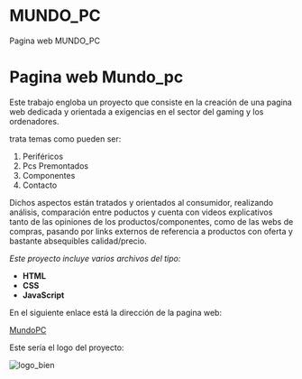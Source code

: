 # MUNDO_PC
Pagina web MUNDO_PC


# Pagina web Mundo_pc

Este trabajo engloba un proyecto que consiste en la creación de una pagina web dedicada y orientada a exigencias en el sector del gaming y los ordenadores.

trata temas como pueden ser:

1. Periféricos
2. Pcs Premontados
3. Componentes
4. Contacto

Dichos aspectos están tratados y orientados al consumidor, realizando análisis, comparación entre poductos y cuenta con videos explicativos tanto de las opiniones de los productos/componentes, como de las webs de compras, pasando por links externos de referencia a productos con oferta y bastante absequibles calidad/precio.

*Este proyecto incluye varios archivos del tipo:*



* __HTML__
* __CSS__
* __JavaScript__

En el siguiente enlace está la dirección de la pagina web:


[MundoPC](https://mundo-pc-vicente.000webhostapp.com/)
 
 
Este sería el logo del proyecto:


![logo_bien](https://user-images.githubusercontent.com/99359631/156365034-d6137a01-c9f2-4d94-a7ed-db72badef86f.png)
